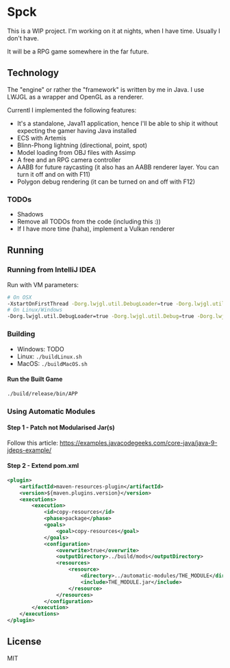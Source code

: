 # Spck

This is a WIP project. I'm working on it at nights, when I have time. Usually I don't have. 

It will be a RPG game somewhere in the far future.

## Technology

The "engine" or rather the "framework" is written by me in Java. I use LWJGL as a wrapper and OpenGL as a renderer.

Currentl I implemented the following features:
- It's a standalone, Java11 application, hence I'll be able to ship it without expecting the gamer having Java installed
- ECS with Artemis
- Blinn-Phong lightning (directional, point, spot)
- Model loading from OBJ files with Assimp
- A free and an RPG camera controller
- AABB for future raycasting (it also has an AABB renderer layer. You can turn it off and on with F11)
- Polygon debug rendering (it can be turned on and off with F12)

### TODOs

- Shadows
- Remove all TODOs from the code (including this :))
- If I have more time (haha), implement a Vulkan renderer

## Running

### Running from IntelliJ IDEA

Run with VM parameters:

```bash
# On OSX
-XstartOnFirstThread -Dorg.lwjgl.util.DebugLoader=true -Dorg.lwjgl.util.Debug=true -Dorg.lwjgl.opengl.Display.enableHighDPI=true -Dorg.lwjgl.opengl.Display.enableOSXFullscreenModeAPI=true
# On Linux/Windows
-Dorg.lwjgl.util.DebugLoader=true -Dorg.lwjgl.util.Debug=true -Dorg.lwjgl.opengl.Display.enableHighDPI=true
```

### Building

- Windows: TODO
- Linux: ```./buildLinux.sh```
- MacOS: ```./buildMacOS.sh```

#### Run the Built Game

```bash
./build/release/bin/APP
```

### Using Automatic Modules

#### Step 1 - Patch not Modularised Jar(s)

Follow this article: https://examples.javacodegeeks.com/core-java/java-9-jdeps-example/

#### Step 2 - Extend pom.xml
```xml
<plugin>
    <artifactId>maven-resources-plugin</artifactId>
    <version>${maven.plugins.version}</version>
    <executions>
        <execution>
            <id>copy-resources</id>
            <phase>package</phase>
            <goals>
                <goal>copy-resources</goal>
            </goals>
            <configuration>
                <overwrite>true</overwrite>
                <outputDirectory>../build/mods</outputDirectory>
                <resources>
                    <resource>
                        <directory>../automatic-modules/THE_MODULE</directory>
                        <include>THE_MODULE.jar</include>
                    </resource>
                </resources>
            </configuration>
        </execution>
    </executions>
</plugin>
```

## License

MIT